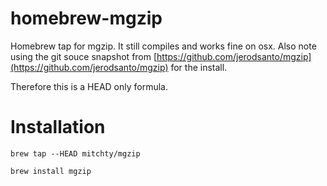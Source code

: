 homebrew-mgzip
==============

Homebrew tap for mgzip. It still compiles and works fine on osx. Also note using the git souce snapshot from [https://github.com/jerodsanto/mgzip](https://github.com/jerodsanto/mgzip) for the install.

Therefore this is a HEAD only formula.

# Installation

``brew tap --HEAD mitchty/mgzip``

``brew install mgzip``
